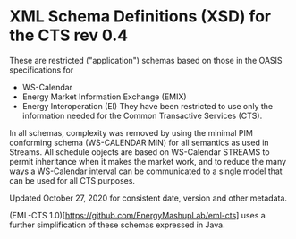 # XML Schema Definitions (XSD) for the CTS rev 0.4
These are restricted ("application") schemas based on those in the OASIS specifications for 

+ WS-Calendar
+ Energy Market Information Exchange (EMIX)
+ Energy Interoperation (EI)
They have been restricted to use only the information needed for the Common Transactive Services (CTS).

In all schemas, complexity was removed by using the minimal PIM conforming schema (WS-CALENDAR MIN) for all semantics as used in Streams. All schedule objects are based on WS-Calendar STREAMS to permit inheritance when it makes the market work, and to reduce the many ways a WS-Calendar interval can be communicated to a single model that can be used for all CTS purposes.

Updated October 27, 2020 for consistent date, version and other metadata.

(EML-CTS 1.0)[https://github.com/EnergyMashupLab/eml-cts] uses a further simplification of these schemas expressed in Java.
